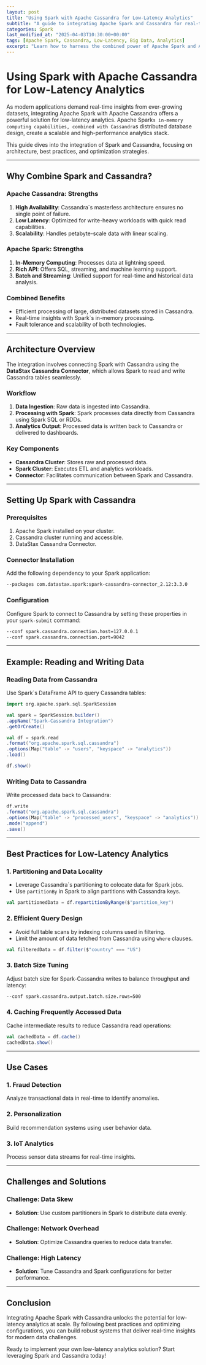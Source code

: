```yaml
---
layout: post
title: "Using Spark with Apache Cassandra for Low-Latency Analytics"
subtitle: "A guide to integrating Apache Spark and Cassandra for real-time, low-latency data analytics."
categories: Spark
last_modified_at: "2025-04-03T10:30:00+00:00"
tags: [Apache Spark, Cassandra, Low-Latency, Big Data, Analytics]
excerpt: "Learn how to harness the combined power of Apache Spark and Apache Cassandra to build low-latency analytics systems for modern data challenges."
---
```


# Using Spark with Apache Cassandra for Low-Latency Analytics

As modern applications demand real-time insights from ever-growing datasets, integrating Apache Spark with Apache Cassandra offers a powerful solution for low-latency analytics. Apache Spark`s in-memory computing capabilities, combined with Cassandra`s distributed database design, create a scalable and high-performance analytics stack.

This guide dives into the integration of Spark and Cassandra, focusing on architecture, best practices, and optimization strategies.

---

## Why Combine Spark and Cassandra?

### Apache Cassandra: Strengths
1. **High Availability**: Cassandra`s masterless architecture ensures no single point of failure.
2. **Low Latency**: Optimized for write-heavy workloads with quick read capabilities.
3. **Scalability**: Handles petabyte-scale data with linear scaling.

### Apache Spark: Strengths
1. **In-Memory Computing**: Processes data at lightning speed.
2. **Rich API**: Offers SQL, streaming, and machine learning support.
3. **Batch and Streaming**: Unified support for real-time and historical data analysis.

### Combined Benefits
- Efficient processing of large, distributed datasets stored in Cassandra.
- Real-time insights with Spark`s in-memory processing.
- Fault tolerance and scalability of both technologies.

---

## Architecture Overview

The integration involves connecting Spark with Cassandra using the **DataStax Cassandra Connector**, which allows Spark to read and write Cassandra tables seamlessly.

### Workflow
1. **Data Ingestion**: Raw data is ingested into Cassandra.
2. **Processing with Spark**: Spark processes data directly from Cassandra using Spark SQL or RDDs.
3. **Analytics Output**: Processed data is written back to Cassandra or delivered to dashboards.

### Key Components
- **Cassandra Cluster**: Stores raw and processed data.
- **Spark Cluster**: Executes ETL and analytics workloads.
- **Connector**: Facilitates communication between Spark and Cassandra.

---

## Setting Up Spark with Cassandra

### Prerequisites
1. Apache Spark installed on your cluster.
2. Cassandra cluster running and accessible.
3. DataStax Cassandra Connector.

### Connector Installation
Add the following dependency to your Spark application:
```bash
--packages com.datastax.spark:spark-cassandra-connector_2.12:3.3.0
```

### Configuration
Configure Spark to connect to Cassandra by setting these properties in your `spark-submit` command:
```bash
--conf spark.cassandra.connection.host=127.0.0.1
--conf spark.cassandra.connection.port=9042
```

---

## Example: Reading and Writing Data

### Reading Data from Cassandra
Use Spark`s DataFrame API to query Cassandra tables:
```scala
import org.apache.spark.sql.SparkSession

val spark = SparkSession.builder()
.appName("Spark-Cassandra Integration")
.getOrCreate()

val df = spark.read
.format("org.apache.spark.sql.cassandra")
.options(Map("table" -> "users", "keyspace" -> "analytics"))
.load()

df.show()
```

### Writing Data to Cassandra
Write processed data back to Cassandra:
```scala
df.write
.format("org.apache.spark.sql.cassandra")
.options(Map("table" -> "processed_users", "keyspace" -> "analytics"))
.mode("append")
.save()
```

---

## Best Practices for Low-Latency Analytics

### 1. **Partitioning and Data Locality**
- Leverage Cassandra`s partitioning to colocate data for Spark jobs.
- Use `partitionBy` in Spark to align partitions with Cassandra keys.

```scala
val partitionedData = df.repartitionByRange($"partition_key")
```

### 2. **Efficient Query Design**
- Avoid full table scans by indexing columns used in filtering.
- Limit the amount of data fetched from Cassandra using `where` clauses.

```scala
val filteredData = df.filter($"country" === "US")
```

### 3. **Batch Size Tuning**
Adjust batch size for Spark-Cassandra writes to balance throughput and latency:
```bash
--conf spark.cassandra.output.batch.size.rows=500
```

### 4. **Caching Frequently Accessed Data**
Cache intermediate results to reduce Cassandra read operations:
```scala
val cachedData = df.cache()
cachedData.show()
```

---

## Use Cases

### 1. **Fraud Detection**
Analyze transactional data in real-time to identify anomalies.

### 2. **Personalization**
Build recommendation systems using user behavior data.

### 3. **IoT Analytics**
Process sensor data streams for real-time insights.

---

## Challenges and Solutions

### Challenge: Data Skew
- **Solution**: Use custom partitioners in Spark to distribute data evenly.

### Challenge: Network Overhead
- **Solution**: Optimize Cassandra queries to reduce data transfer.

### Challenge: High Latency
- **Solution**: Tune Cassandra and Spark configurations for better performance.

---

## Conclusion

Integrating Apache Spark with Cassandra unlocks the potential for low-latency analytics at scale. By following best practices and optimizing configurations, you can build robust systems that deliver real-time insights for modern data challenges.

Ready to implement your own low-latency analytics solution? Start leveraging Spark and Cassandra today!
